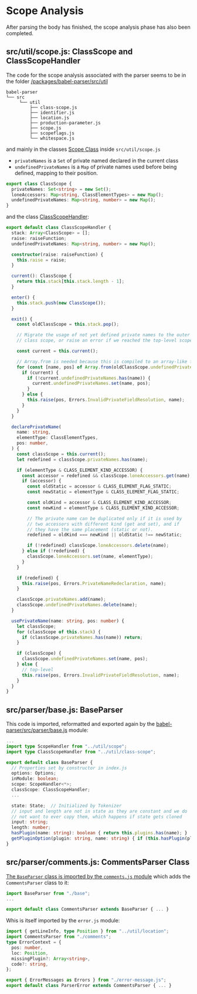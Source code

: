 
# Scope Analysis

After parsing the body has finished, the scope analysis phase has also been completed. 

## src/util/scope.js: ClassScope and ClassScopeHandler

The code for the scope analysis associated with the parser seems to be in the folder [/packages/babel-parser/src/util](https://github.com/ULL-ESIT-PL/babel-tanhauhau/tree/master/packages/babel-parser/src/util) 

```
babel-parser
└── src
     └── util
         ├── class-scope.js
         ├── identifier.js
         ├── location.js
         ├── production-parameter.js
         ├── scope.js
         ├── scopeflags.js
         └── whitespace.js
```

and mainly in the classes [Scope Class](https://github.com/ULL-ESIT-PL/babel-tanhauhau/blob/master/packages/babel-parser/src/util/scope.js#L22-34) inside `src/util/scope.js`

- `privateNames` is a `Set` of private named declared in the current class
- `undefinedPrivateNames` is a `Map` of private names used before being defined, mapping to their position.

```ts
export class ClassScope {
  privateNames: Set<string> = new Set();
  loneAccessors: Map<string, ClassElementTypes> = new Map();
  undefinedPrivateNames: Map<string, number> = new Map();
}
```
and the class [ClassScopeHandler](https://github.com/ULL-ESIT-PL/babel-tanhauhau/blob/master/packages/babel-parser/src/util/scope.js#L40-L212):

```ts
export default class ClassScopeHandler {
  stack: Array<ClassScope> = [];
  raise: raiseFunction;
  undefinedPrivateNames: Map<string, number> = new Map();

  constructor(raise: raiseFunction) {
    this.raise = raise;
  }

  current(): ClassScope {
    return this.stack[this.stack.length - 1];
  }

  enter() {
    this.stack.push(new ClassScope());
  }

  exit() {
    const oldClassScope = this.stack.pop();

    // Migrate the usage of not yet defined private names to the outer
    // class scope, or raise an error if we reached the top-level scope.

    const current = this.current();

    // Array.from is needed because this is compiled to an array-like for loop
    for (const [name, pos] of Array.from(oldClassScope.undefinedPrivateNames)) {
      if (current) {
        if (!current.undefinedPrivateNames.has(name)) {
          current.undefinedPrivateNames.set(name, pos);
        }
      } else {
        this.raise(pos, Errors.InvalidPrivateFieldResolution, name);
      }
    }
  }

  declarePrivateName(
    name: string,
    elementType: ClassElementTypes,
    pos: number,
  ) {
    const classScope = this.current();
    let redefined = classScope.privateNames.has(name);

    if (elementType & CLASS_ELEMENT_KIND_ACCESSOR) {
      const accessor = redefined && classScope.loneAccessors.get(name);
      if (accessor) {
        const oldStatic = accessor & CLASS_ELEMENT_FLAG_STATIC;
        const newStatic = elementType & CLASS_ELEMENT_FLAG_STATIC;

        const oldKind = accessor & CLASS_ELEMENT_KIND_ACCESSOR;
        const newKind = elementType & CLASS_ELEMENT_KIND_ACCESSOR;

        // The private name can be duplicated only if it is used by
        // two accessors with different kind (get and set), and if
        // they have the same placement (static or not).
        redefined = oldKind === newKind || oldStatic !== newStatic;

        if (!redefined) classScope.loneAccessors.delete(name);
      } else if (!redefined) {
        classScope.loneAccessors.set(name, elementType);
      }
    }

    if (redefined) {
      this.raise(pos, Errors.PrivateNameRedeclaration, name);
    }

    classScope.privateNames.add(name);
    classScope.undefinedPrivateNames.delete(name);
  }

  usePrivateName(name: string, pos: number) {
    let classScope;
    for (classScope of this.stack) {
      if (classScope.privateNames.has(name)) return;
    }

    if (classScope) {
      classScope.undefinedPrivateNames.set(name, pos);
    } else {
      // top-level
      this.raise(pos, Errors.InvalidPrivateFieldResolution, name);
    }
  }
}
```

## src/parser/base.js: BaseParser

This code is imported, reformatted and exported again by the [babel-parser/src/parser/base.js](https://github.com/ULL-ESIT-PL/babel-tanhauhau/blob/master/packages/babel-parser/src/parser/base.js#L7) module:

```ts
...
import type ScopeHandler from "../util/scope";
import type ClassScopeHandler from "../util/class-scope";

export default class BaseParser {
  // Properties set by constructor in index.js
  options: Options;
  inModule: boolean;
  scope: ScopeHandler<*>;
  classScope: ClassScopeHandler;
  ...

  state: State;  // Initialized by Tokenizer
  // input and length are not in state as they are constant and we do
  // not want to ever copy them, which happens if state gets cloned
  input: string;
  length: number;
  hasPlugin(name: string): boolean { return this.plugins.has(name); }
  getPluginOption(plugin: string, name: string) { if (this.hasPlugin(plugin)) return this.plugins.get(plugin)[name]; }
}
```

## src/parser/comments.js: CommentsParser Class

[The `BaseParser` class is imported by the `comments.js` module](https://github.com/ULL-ESIT-PL/babel-tanhauhau/blob/master/packages/babel-parser/src/parser/comments.js#L34) which adds the `CommentsParser` class to it:

```ts
import BaseParser from "./base";
...

export default class CommentsParser extends BaseParser { ... }
```

Whis is itself imported by the `error.js` module:

```ts
import { getLineInfo, type Position } from "../util/location";
import CommentsParser from "./comments";
type ErrorContext = {
  pos: number,
  loc: Position,
  missingPlugin?: Array<string>,
  code?: string,
};

export { ErrorMessages as Errors } from "./error-message.js";
export default class ParserError extends CommentsParser { ... }
```
